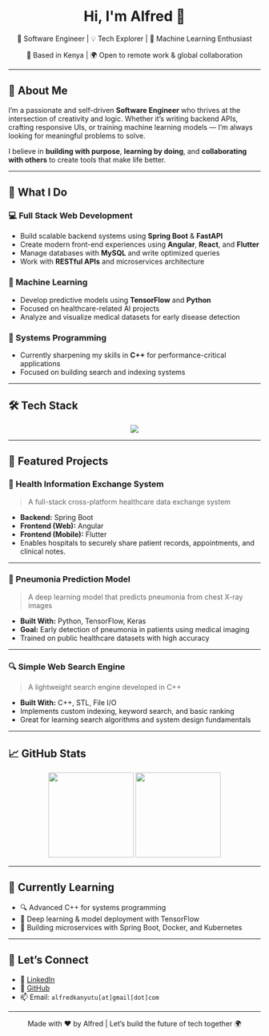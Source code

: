 <h1 align="center">Hi, I'm Alfred 👋</h1>

<p align="center">
  🚀 Software Engineer | 💡 Tech Explorer | 🧠 Machine Learning Enthusiast  
</p>
<p align="center">
  📍 Based in Kenya | 🌍 Open to remote work & global collaboration  
</p>

---

## 🧭 About Me

I’m a passionate and self-driven **Software Engineer** who thrives at the intersection of creativity and logic. Whether it’s writing backend APIs, crafting responsive UIs, or training machine learning models — I’m always looking for meaningful problems to solve.

I believe in **building with purpose**, **learning by doing**, and **collaborating with others** to create tools that make life better.

---

## 🚀 What I Do

### 💻 Full Stack Web Development
- Build scalable backend systems using **Spring Boot** & **FastAPI**
- Create modern front-end experiences using **Angular**, **React**, and **Flutter**
- Manage databases with **MySQL** and write optimized queries
- Work with **RESTful APIs** and microservices architecture

### 🤖 Machine Learning
- Develop predictive models using **TensorFlow** and **Python**
- Focused on healthcare-related AI projects
- Analyze and visualize medical datasets for early disease detection

### 🧠 Systems Programming
- Currently sharpening my skills in **C++** for performance-critical applications
- Focused on building search and indexing systems

---

## 🛠️ Tech Stack

<div align="center">
  <img src="https://skillicons.dev/icons?i=cpp,py,java,js,html,css,angular,flutter,react,fastapi,spring,tensorflow,mysql" />
</div>

---

## 📌 Featured Projects

### 🏥 Health Information Exchange System  
> A full-stack cross-platform healthcare data exchange system  
- **Backend:** Spring Boot  
- **Frontend (Web):** Angular  
- **Frontend (Mobile):** Flutter  
- Enables hospitals to securely share patient records, appointments, and clinical notes.

---

### 🧠 Pneumonia Prediction Model  
> A deep learning model that predicts pneumonia from chest X-ray images  
- **Built With:** Python, TensorFlow, Keras  
- **Goal:** Early detection of pneumonia in patients using medical imaging  
- Trained on public healthcare datasets with high accuracy

---

### 🔍 Simple Web Search Engine  
> A lightweight search engine developed in C++  
- **Built With:** C++, STL, File I/O  
- Implements custom indexing, keyword search, and basic ranking  
- Great for learning search algorithms and system design fundamentals

---

## 📈 GitHub Stats

<p align="center">
  <img src="https://github-readme-stats.vercel.app/api?username=kanyutu707&theme=vue-dark&show_icons=true&hide_border=true&count_private=true" height="170" />
  <img src="https://github-readme-stats.vercel.app/api/top-langs/?username=kanyutu707&theme=vue-dark&hide_border=true&layout=compact&langs_count=10&card_width=320" height="170" />
</p>

---

## 🌱 Currently Learning

- 🔍 Advanced C++ for systems programming
- 🧠 Deep learning & model deployment with TensorFlow
- 🧩 Building microservices with Spring Boot, Docker, and Kubernetes

---

## 🤝 Let’s Connect

- 🔗 [LinkedIn](https://www.linkedin.com/in/alfredkanyutu)
- 🐙 [GitHub](https://github.com/kanyutu707)
- 📫 Email: `alfredkanyutu[at]gmail[dot]com`

---

<p align="center">
  Made with ❤️ by Alfred | Let’s build the future of tech together 🌍
</p>
